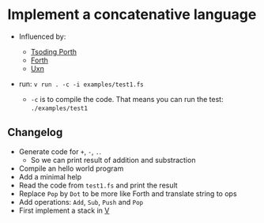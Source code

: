# Implement a concatenative language

- Influenced by:
    - [Tsoding Porth](https://www.youtube.com/playlist?list=PLpM-Dvs8t0VbMZA7wW9aR3EtBqe2kinu4)
    - [Forth](https://forth-standard.org/)
    - [Uxn](https://wiki.xxiivv.com/site/uxn.html)

- run: `v run . -c -i examples/test1.fs`
    - `-c` is to compile the code. That means you can run the test: `./examples/test1`

## Changelog

- Generate code for `+`, `-`, `.`.
    - So we can print result of addition and substraction
- Compile an hello world program
- Add a minimal help
- Read the code from `test1.fs` and print the result
- Replace `Pop` by `Dot` to be more like Forth and translate string to ops
- Add operations: `Add`, `Sub`, `Push` and `Pop`
- First implement a stack in [V](https://github.com/vlang/v/blob/master/doc/docs.md)
